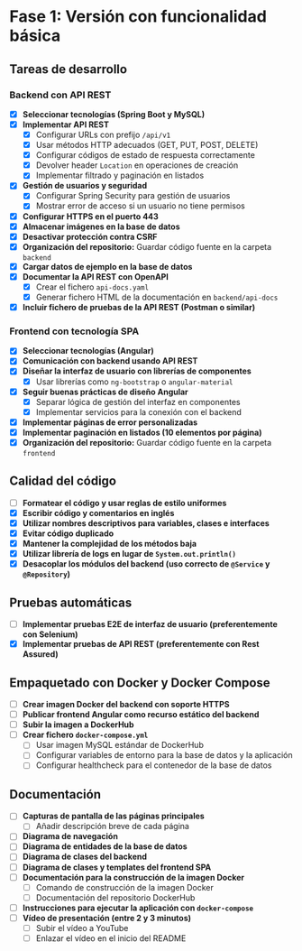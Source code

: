 
# Fase 1: Versión con funcionalidad básica

## **Tareas de desarrollo**

### **Backend con API REST**
- [x] **Seleccionar tecnologías (Spring Boot y MySQL)**  
- [x] **Implementar API REST**  
  - [x] Configurar URLs con prefijo `/api/v1`  
  - [x] Usar métodos HTTP adecuados (GET, PUT, POST, DELETE)  
  - [x] Configurar códigos de estado de respuesta correctamente  
  - [x] Devolver header `Location` en operaciones de creación  
  - [x] Implementar filtrado y paginación en listados  
- [x] **Gestión de usuarios y seguridad**  
  - [x] Configurar Spring Security para gestión de usuarios  
  - [x] Mostrar error de acceso si un usuario no tiene permisos  
- [x] **Configurar HTTPS en el puerto 443**  
- [x] **Almacenar imágenes en la base de datos**  
- [x] **Desactivar protección contra CSRF**  
- [x] **Organización del repositorio:** Guardar código fuente en la carpeta `backend`  
- [x] **Cargar datos de ejemplo en la base de datos**  
- [x] **Documentar la API REST con OpenAPI**  
  - [x] Crear el fichero `api-docs.yaml`  
  - [x] Generar fichero HTML de la documentación en `backend/api-docs`  
- [x] **Incluir fichero de pruebas de la API REST (Postman o similar)**

### **Frontend con tecnología SPA**
- [x] **Seleccionar tecnologías (Angular)**  
- [x] **Comunicación con backend usando API REST**  
- [x] **Diseñar la interfaz de usuario con librerías de componentes**  
  - [x] Usar librerías como `ng-bootstrap` o `angular-material`  
- [x] **Seguir buenas prácticas de diseño Angular**  
  - [x] Separar lógica de gestión del interfaz en componentes  
  - [x] Implementar servicios para la conexión con el backend  
- [x] **Implementar páginas de error personalizadas**  
- [x] **Implementar paginación en listados (10 elementos por página)**  
- [x] **Organización del repositorio:** Guardar código fuente en la carpeta `frontend`

## **Calidad del código**
- [ ] **Formatear el código y usar reglas de estilo uniformes**  
- [x] **Escribir código y comentarios en inglés**  
- [x] **Utilizar nombres descriptivos para variables, clases e interfaces**  
- [x] **Evitar código duplicado**  
- [x] **Mantener la complejidad de los métodos baja**  
- [x] **Utilizar librería de logs en lugar de `System.out.println()`**  
- [x] **Desacoplar los módulos del backend (uso correcto de `@Service` y `@Repository`)**

## **Pruebas automáticas**
- [ ] **Implementar pruebas E2E de interfaz de usuario (preferentemente con Selenium)**  
- [x] **Implementar pruebas de API REST (preferentemente con Rest Assured)**  

## **Empaquetado con Docker y Docker Compose**
- [ ] **Crear imagen Docker del backend con soporte HTTPS**  
- [ ] **Publicar frontend Angular como recurso estático del backend**  
- [ ] **Subir la imagen a DockerHub**  
- [ ] **Crear fichero `docker-compose.yml`**  
  - [ ] Usar imagen MySQL estándar de DockerHub  
  - [ ] Configurar variables de entorno para la base de datos y la aplicación  
  - [ ] Configurar healthcheck para el contenedor de la base de datos  

## **Documentación**
- [ ] **Capturas de pantalla de las páginas principales**  
  - [ ] Añadir descripción breve de cada página  
- [ ] **Diagrama de navegación**  
- [ ] **Diagrama de entidades de la base de datos**  
- [ ] **Diagrama de clases del backend**  
- [ ] **Diagrama de clases y templates del frontend SPA**  
- [ ] **Documentación para la construcción de la imagen Docker**  
  - [ ] Comando de construcción de la imagen Docker  
  - [ ] Documentación del repositorio DockerHub  
- [ ] **Instrucciones para ejecutar la aplicación con `docker-compose`**  
- [ ] **Vídeo de presentación (entre 2 y 3 minutos)**  
  - [ ] Subir el vídeo a YouTube  
  - [ ] Enlazar el vídeo en el inicio del README  

